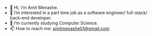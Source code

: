 - 👋 Hi, I’m Amit Menashe.
- 👀 I’m interested in a part time job as a software engineer/ full-stack/ back-end developer.
- 🌱 I’m currently studying Computer Science.
- 📫 How to reach me: amitmenashe01@gmail.com

<!---
amitmenashe1/amitmenashe1 is a ✨ special ✨ repository because its `README.md` (this file) appears on your GitHub profile.
You can click the Preview link to take a look at your changes.
--->
